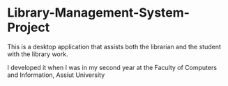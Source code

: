 # Library-Management-System-Project
This is a desktop application that assists both the librarian and the student with the library work.


I developed it when I was in my second year at the Faculty of Computers and Information, Assiut University
